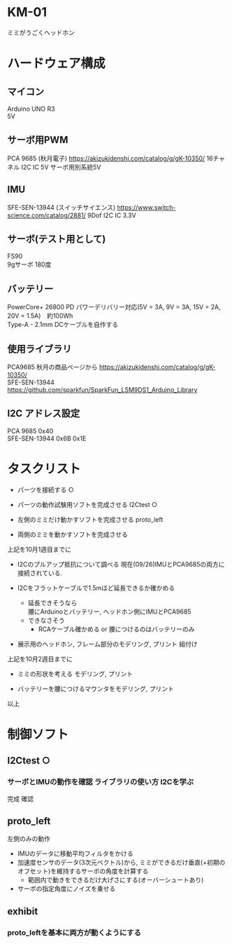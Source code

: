 # KM-01
ミミがうごくヘッドホン

# ハードウェア構成

## マイコン
Arduino UNO R3  
5V

## サーボ用PWM
PCA 9685 (秋月電子)
https://akizukidenshi.com/catalog/g/gK-10350/
16チャネル I2C IC 5V サーボ用別系統5V

## IMU
SFE-SEN-13944 (スイッチサイエンス)
https://www.switch-science.com/catalog/2881/
9Dof I2C IC 3.3V

## サーボ(テスト用として)
FS90  
9gサーボ 180度

## バッテリー
PowerCore+ 26800 PD
パワーデリバリー対応(5V = 3A, 9V = 3A, 15V = 2A, 20V = 1.5A)　約100Wh  
Type-A - 2.1mm DCケーブルを自作する 

## 使用ライブラリ

PCA9685 秋月の商品ページから https://akizukidenshi.com/catalog/g/gK-10350/   
SFE-SEN-13944 https://github.com/sparkfun/SparkFun_LSM9DS1_Arduino_Library

## I2C アドレス設定
PCA 9685  0x40  
SFE-SEN-13944 0x6B 0x1E


# タスクリスト


* パーツを接続する ○

* パーツの動作試験用ソフトを完成させる I2Ctest ○

* 左側のミミだけ動かすソフトを完成させる proto_left

* 両側のミミを動かすソフトを完成させる


上記を10月1週目までに


* I2Cのプルアップ抵抗について調べる 現在(09/26)IMUとPCA9685の両方に接続されている.
* I2Cをフラットケーブルで1.5mほど延長できるか確かめる
    * 延長できそうなら  
      腰にArduinoとバッテリー, ヘッドホン側にIMUとPCA9685
    * できなさそう  
        * RCAケーブル確かめる or 腰につけるのはバッテリーのみ

* 展示用のヘッドホン, フレーム部分のモデリング, プリント 組付け


上記を10月2週目までに


* ミミの形状を考える モデリング, プリント

* バッテリーを腰につけるマウンタをモデリング, プリント


以上

# 制御ソフト 

## I2Ctest ○

### サーボとIMUの動作を確認 ライブラリの使い方 I2Cを学ぶ
完成 確認

## proto_left

左側のみの動作

* IMUのデータに移動平均フィルタをかける
* 加速度センサのデータ(3次元ベクトル)から, ミミができるだけ垂直(+初期のオフセット)を維持するサーボの角度を計算する
    * 範囲内で動きをできるだけ大げさにする(オーバーシュートあり)
* サーボの指定角度にノイズを乗せる

## exhibit

### proto_leftを基本に両方が動くようにする
